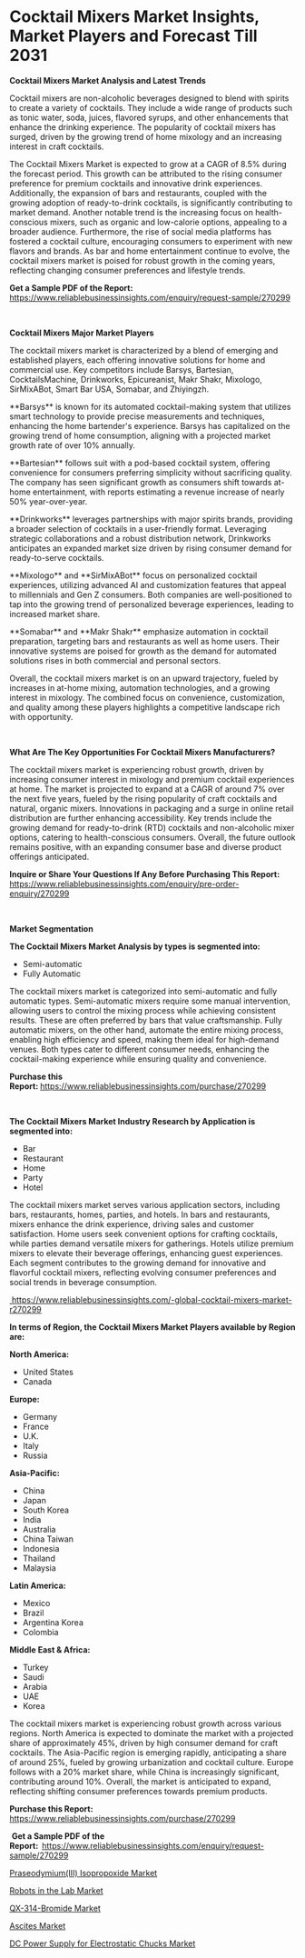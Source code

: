<p><h1>Cocktail Mixers Market Insights, Market Players and Forecast Till 2031</h1></p><p><strong>Cocktail Mixers Market Analysis and Latest Trends</strong></p>
<p><p>Cocktail mixers are non-alcoholic beverages designed to blend with spirits to create a variety of cocktails. They include a wide range of products such as tonic water, soda, juices, flavored syrups, and other enhancements that enhance the drinking experience. The popularity of cocktail mixers has surged, driven by the growing trend of home mixology and an increasing interest in craft cocktails.</p><p>The Cocktail Mixers Market is expected to grow at a CAGR of 8.5% during the forecast period. This growth can be attributed to the rising consumer preference for premium cocktails and innovative drink experiences. Additionally, the expansion of bars and restaurants, coupled with the growing adoption of ready-to-drink cocktails, is significantly contributing to market demand. Another notable trend is the increasing focus on health-conscious mixers, such as organic and low-calorie options, appealing to a broader audience. Furthermore, the rise of social media platforms has fostered a cocktail culture, encouraging consumers to experiment with new flavors and brands. As bar and home entertainment continue to evolve, the cocktail mixers market is poised for robust growth in the coming years, reflecting changing consumer preferences and lifestyle trends.</p></p>
<p><strong>Get a Sample PDF of the Report:&nbsp;</strong> <a href="https://www.reliablebusinessinsights.com/enquiry/request-sample/270299?utm_campaign=96&utm_medium=2&utm_source=Github&utm_content=ia&utm_term=30102024&utm_id=cocktail-mixers">https://www.reliablebusinessinsights.com/enquiry/request-sample/270299</a></p>
<p>&nbsp;</p>
<p><strong>Cocktail Mixers Major Market Players</strong></p>
<p><p>The cocktail mixers market is characterized by a blend of emerging and established players, each offering innovative solutions for home and commercial use. Key competitors include Barsys, Bartesian, CocktailsMachine, Drinkworks, Epicureanist, Makr Shakr, Mixologo, SirMixABot, Smart Bar USA, Somabar, and Zhiyingzh.</p><p>**Barsys** is known for its automated cocktail-making system that utilizes smart technology to provide precise measurements and techniques, enhancing the home bartender's experience. Barsys has capitalized on the growing trend of home consumption, aligning with a projected market growth rate of over 10% annually.</p><p>**Bartesian** follows suit with a pod-based cocktail system, offering convenience for consumers preferring simplicity without sacrificing quality. The company has seen significant growth as consumers shift towards at-home entertainment, with reports estimating a revenue increase of nearly 50% year-over-year.</p><p>**Drinkworks** leverages partnerships with major spirits brands, providing a broader selection of cocktails in a user-friendly format. Leveraging strategic collaborations and a robust distribution network, Drinkworks anticipates an expanded market size driven by rising consumer demand for ready-to-serve cocktails.</p><p>**Mixologo** and **SirMixABot** focus on personalized cocktail experiences, utilizing advanced AI and customization features that appeal to millennials and Gen Z consumers. Both companies are well-positioned to tap into the growing trend of personalized beverage experiences, leading to increased market share.</p><p>**Somabar** and **Makr Shakr** emphasize automation in cocktail preparation, targeting bars and restaurants as well as home users. Their innovative systems are poised for growth as the demand for automated solutions rises in both commercial and personal sectors.</p><p>Overall, the cocktail mixers market is on an upward trajectory, fueled by increases in at-home mixing, automation technologies, and a growing interest in mixology. The combined focus on convenience, customization, and quality among these players highlights a competitive landscape rich with opportunity.</p></p>
<p>&nbsp;</p>
<p><strong>What Are The Key Opportunities For Cocktail Mixers Manufacturers?</strong></p>
<p><p>The cocktail mixers market is experiencing robust growth, driven by increasing consumer interest in mixology and premium cocktail experiences at home. The market is projected to expand at a CAGR of around 7% over the next five years, fueled by the rising popularity of craft cocktails and natural, organic mixers. Innovations in packaging and a surge in online retail distribution are further enhancing accessibility. Key trends include the growing demand for ready-to-drink (RTD) cocktails and non-alcoholic mixer options, catering to health-conscious consumers. Overall, the future outlook remains positive, with an expanding consumer base and diverse product offerings anticipated.</p></p>
<p><strong>Inquire or Share Your Questions If Any Before Purchasing This Report:</strong> <a href="https://www.reliablebusinessinsights.com/enquiry/pre-order-enquiry/270299?utm_campaign=96&utm_medium=2&utm_source=Github&utm_content=ia&utm_term=30102024&utm_id=cocktail-mixers">https://www.reliablebusinessinsights.com/enquiry/pre-order-enquiry/270299</a></p>
<p>&nbsp;</p>
<p><strong>Market Segmentation</strong></p>
<p><strong>The Cocktail Mixers Market Analysis by types is segmented into:</strong></p>
<p><ul><li>Semi-automatic</li><li>Fully Automatic</li></ul></p>
<p><p>The cocktail mixers market is categorized into semi-automatic and fully automatic types. Semi-automatic mixers require some manual intervention, allowing users to control the mixing process while achieving consistent results. These are often preferred by bars that value craftsmanship. Fully automatic mixers, on the other hand, automate the entire mixing process, enabling high efficiency and speed, making them ideal for high-demand venues. Both types cater to different consumer needs, enhancing the cocktail-making experience while ensuring quality and convenience.</p></p>
<p><strong>Purchase this Report:&nbsp;</strong><a href="https://www.reliablebusinessinsights.com/purchase/270299?utm_campaign=96&utm_medium=2&utm_source=Github&utm_content=ia&utm_term=30102024&utm_id=cocktail-mixers">https://www.reliablebusinessinsights.com/purchase/270299</a></p>
<p>&nbsp;</p>
<p><strong>The Cocktail Mixers Market Industry Research by Application is segmented into:</strong></p>
<p><ul><li>Bar</li><li>Restaurant</li><li>Home</li><li>Party</li><li>Hotel</li></ul></p>
<p><p>The cocktail mixers market serves various application sectors, including bars, restaurants, homes, parties, and hotels. In bars and restaurants, mixers enhance the drink experience, driving sales and customer satisfaction. Home users seek convenient options for crafting cocktails, while parties demand versatile mixers for gatherings. Hotels utilize premium mixers to elevate their beverage offerings, enhancing guest experiences. Each segment contributes to the growing demand for innovative and flavorful cocktail mixers, reflecting evolving consumer preferences and social trends in beverage consumption.</p></p>
<p><a href="https://www.reliablebusinessinsights.com/-global-cocktail-mixers-market-r270299?utm_campaign=96&utm_medium=2&utm_source=Github&utm_content=ia&utm_term=30102024&utm_id=cocktail-mixers">&nbsp;https://www.reliablebusinessinsights.com/-global-cocktail-mixers-market-r270299</a></p>
<p><strong>In terms of Region, the Cocktail Mixers Market Players available by Region are:</strong></p>
<p>
    <p> <strong> North America: </strong>
        <ul>
            <li>United States</li>
            <li>Canada</li>
        </ul>
        </p> 
    <p> <strong> Europe: </strong>
        <ul>
            <li>Germany</li>
            <li>France</li>
            <li>U.K.</li>
            <li>Italy</li>
            <li>Russia</li>
        </ul>
        </p> 
    <p> <strong> Asia-Pacific: </strong>
        <ul>
            <li>China</li>
            <li>Japan</li>
            <li>South Korea</li>
            <li>India</li>
            <li>Australia</li>
            <li>China Taiwan</li>
            <li>Indonesia</li>
            <li>Thailand</li>
            <li>Malaysia</li>
        </ul>
        </p> 
    <p> <strong> Latin America: </strong>
        <ul>
            <li>Mexico</li>
            <li>Brazil</li>
            <li>Argentina Korea</li>
            <li>Colombia</li>
        </ul>
        </p> 
    <p> <strong> Middle East & Africa: </strong>
        <ul>
            <li>Turkey</li>
            <li>Saudi</li>
            <li>Arabia</li>
            <li>UAE</li>
            <li>Korea</li>
        </ul>
    </p>
    </p>
<p><p>The cocktail mixers market is experiencing robust growth across various regions. North America is expected to dominate the market with a projected share of approximately 45%, driven by high consumer demand for craft cocktails. The Asia-Pacific region is emerging rapidly, anticipating a share of around 25%, fueled by growing urbanization and cocktail culture. Europe follows with a 20% market share, while China is increasingly significant, contributing around 10%. Overall, the market is anticipated to expand, reflecting shifting consumer preferences towards premium products.</p></p>
<p><strong>Purchase this Report: </strong><a href="https://www.reliablebusinessinsights.com/purchase/270299?utm_campaign=96&utm_medium=2&utm_source=Github&utm_content=ia&utm_term=30102024&utm_id=cocktail-mixers">https://www.reliablebusinessinsights.com/purchase/270299</a></p>
<p>&nbsp;<strong>Get a Sample PDF of the Report:&nbsp;&nbsp;</strong><a href="https://www.reliablebusinessinsights.com/enquiry/request-sample/270299?utm_campaign=96&utm_medium=2&utm_source=Github&utm_content=ia&utm_term=30102024&utm_id=cocktail-mixers">https://www.reliablebusinessinsights.com/enquiry/request-sample/270299</a></p>
<p><strong></strong></p>
<p><p><a href="https://www.linkedin.com/pulse/top-trends-transforming-praseodymiumiii-isopropoxide-market-qeddc?utm_campaign=96&utm_medium=2&utm_source=Github&utm_content=ia&utm_term=30102024&utm_id=cocktail-mixers">Praseodymium(III) Isopropoxide Market</a></p><p><a href="https://issuu.com/reportprime-2/docs/robots-in-the-lab-market-size-2030._dde9f02c213bb1?utm_campaign=96&utm_medium=2&utm_source=Github&utm_content=ia&utm_term=30102024&utm_id=cocktail-mixers">Robots in the Lab Market</a></p><p><a href="https://www.linkedin.com/pulse/qx-314-bromide-momentum-charting-137-cagr-path-2024-2031-hashub-bjozf?utm_campaign=96&utm_medium=2&utm_source=Github&utm_content=ia&utm_term=30102024&utm_id=cocktail-mixers">QX-314-Bromide Market</a></p><p><a href="https://github.com/bramarquesw0f/Market-Research-Report-List-1/blob/main/ascites-market.md?utm_campaign=96&utm_medium=2&utm_source=Github&utm_content=ia&utm_term=30102024&utm_id=cocktail-mixers">Ascites Market</a></p><p><a href="https://issuu.com/reportprime-2/docs/dc-power-supply-for-electrostatic-c_497b1d309081cc?utm_campaign=96&utm_medium=2&utm_source=Github&utm_content=ia&utm_term=30102024&utm_id=cocktail-mixers">DC Power Supply for Electrostatic Chucks Market</a></p></p>